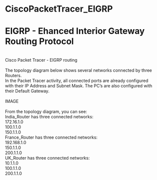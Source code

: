 # CiscoPacketTracer_EIGRP

# EIGRP - Ehanced Interior Gateway Routing Protocol</br>
</br>
Cisco Packet Tracer - EIGRP routing</br> 
</br>
The topology diagram below shows several networks connected by three Routers.</br>
In the Packet Tracer activity, all connected ports are already configured with their IP Address and Subnet Mask. The PC’s are also configured with their Default Gateway.</br>
</br>
IMAGE  </br>
</br>
From the topology diagram, you can see:</br>
India_Router has three connected networks:</br>
172.16.1.0</br>
100.1.1.0</br>
150.1.1.0</br>
France_Router has three connected networks:</br>
192.168.1.0</br>
150.1.1.0</br>
200.1.1.0</br>
UK_Router has three connected networks:</br>
10.1.1.0</br>
100.1.1.0</br>
200.1.1.0</br>
